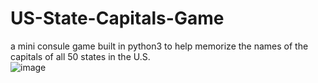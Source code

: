 # US-State-Capitals-Game
a mini consule game built in python3 to help memorize the names of the capitals of all 50 states in the U.S.
<br>
<img src="https://i.ibb.co/rsMfsyv/image.png" alt="image" border="0">
